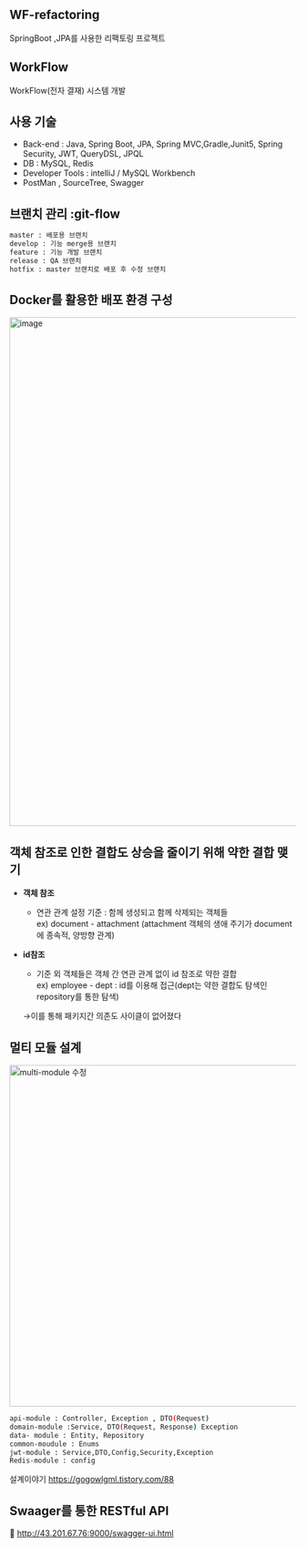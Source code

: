 ## WF-refactoring
SpringBoot ,JPA를 사용한 리팩토링 프로젝트
## WorkFlow 
WorkFlow(전자 결재) 시스템 개발

## 사용 기술
- Back-end : Java, Spring Boot, JPA, Spring MVC,Gradle,Junit5, Spring Security, JWT, QueryDSL, JPQL
- DB : MySQL, Redis
- Developer Tools : intelliJ / MySQL Workbench 
- PostMan , SourceTree, Swagger

## 브랜치 관리 :git-flow
```sh
master : 배포용 브랜치
develop : 기능 merge용 브랜치
feature : 기능 개발 브랜치
release : QA 브랜치
hotfix : master 브랜치로 배포 후 수정 브랜치
```

## Docker를 활용한 배포 환경 구성
<img width="894" alt="image" src="https://github.com/CJIHEE/WF-refactoring/assets/110098108/0bfda94a-8c7f-41fc-8a87-8e7a748bd845">

## 객체 참조로 인한 결합도 상승을 줄이기 위해 약한 결합 맺기

- **객체 참조**
    
    - 연관 관계 설정 기준 : 함께 생성되고 함께 삭제되는 객체들<br>
    ex) document - attachment (attachment 객체의 생애 주기가 document에 종속적, 양방향 관계)
    
- **id참조**
    
    - 기준 외 객체들은 객체 간 연관 관계 없이 id 참조로 약한 결합<br>
    ex) employee - dept : id를 이용해 접근(dept는 약한 결합도 탐색인 repository를 통한 탐색)
    
    →이를 통해 패키지간 의존도 사이클이 없어졌다

## 멀티 모듈 설계

<img width="600" alt="multi-module 수정" src="https://github.com/CJIHEE/WF-refactoring/assets/110098108/5c483222-8ff8-49c1-b2d1-ccc69b1a1f33">

```sh
api-module : Controller, Exception , DTO(Request)
domain-module :Service, DTO(Request, Response) Exception
data- module : Entity, Repository
common-moudule : Enums
jwt-module : Service,DTO,Config,Security,Exception
Redis-module : config
```

설계이야기 https://gogowlgml.tistory.com/88

## Swaager를 통한 RESTful API 
📃 http://43.201.67.76:9000/swagger-ui.html

